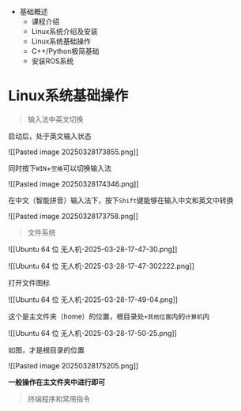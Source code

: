 - 基础概述
	- 课程介绍
	- Linux系统介绍及安装
	- Linux系统基础操作
	- C++/Python极简基础
	- 安装ROS系统

# Linux系统基础操作

> 输入法中英文切换

启动后，处于英文输入状态

![[Pasted image 20250328173855.png]]

同时按下`WIN`+`空格`可以切换输入法

![[Pasted image 20250328174346.png]]

在中文（智能拼音）输入法下，按下`Shift`键能够在输入中文和英文中转换

![[Pasted image 20250328173758.png]]

>文件系统

![[Ubuntu 64 位 无人机-2025-03-28-17-47-30.png]]

![[Ubuntu 64 位 无人机-2025-03-28-17-47-302222.png]]

打开文件图标
 
 ![[Ubuntu 64 位 无人机-2025-03-28-17-49-04.png]]

这个是主文件夹（home）的位置，根目录处`+其他位置`内的`计算机`内
 
![[Ubuntu 64 位 无人机-2025-03-28-17-50-25.png]]

如图，才是根目录的位置

![[Pasted image 20250328175205.png]]

**一般操作在主文件夹中进行即可**

> 终端程序和常用指令



